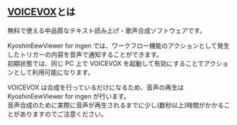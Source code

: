 ## [VOICEVOX](https://voicevox.hiroshiba.jp/)とは

無料で使える中品質なテキスト読み上げ・歌声合成ソフトウェアです。

KyoshinEewViewer for ingen では、ワークフロー機能のアクションとして発生したトリガーの内容を音声で通知することができます。  
初期状態では、同じ PC 上で VOICEVOX を起動して有効にすることでアクションとして利用可能になります。

VOICEVOX は合成を行っているだけになるため、音声の再生は KyoshinEewViewer for ingen が行います。  
音声合成のために実際に音声が再生されるまでに少し(数秒以上)時間がかかることがありますのでご注意ください。
